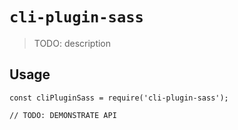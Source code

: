 # `cli-plugin-sass`

> TODO: description

## Usage

```
const cliPluginSass = require('cli-plugin-sass');

// TODO: DEMONSTRATE API
```
